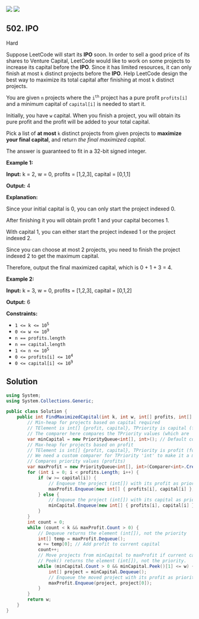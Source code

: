 [![](https://img.shields.io/github/stars/LeetCode-Top-Interview-150/LeetCode-Top-Interview-150?label=Stars&style=flat-square)](https://github.com/LeetCode-Top-Interview-150/LeetCode-Top-Interview-150)
[![](https://img.shields.io/github/forks/LeetCode-Top-Interview-150/LeetCode-Top-Interview-150?label=Fork%20me%20on%20GitHub%20&style=flat-square)](https://github.com/LeetCode-Top-Interview-150/LeetCode-Top-Interview-150/fork)

## 502\. IPO

Hard

Suppose LeetCode will start its **IPO** soon. In order to sell a good price of its shares to Venture Capital, LeetCode would like to work on some projects to increase its capital before the **IPO**. Since it has limited resources, it can only finish at most `k` distinct projects before the **IPO**. Help LeetCode design the best way to maximize its total capital after finishing at most `k` distinct projects.

You are given `n` projects where the <code>i<sup>th</sup></code> project has a pure profit `profits[i]` and a minimum capital of `capital[i]` is needed to start it.

Initially, you have `w` capital. When you finish a project, you will obtain its pure profit and the profit will be added to your total capital.

Pick a list of **at most** `k` distinct projects from given projects to **maximize your final capital**, and return _the final maximized capital_.

The answer is guaranteed to fit in a 32-bit signed integer.

**Example 1:**

**Input:** k = 2, w = 0, profits = [1,2,3], capital = [0,1,1]

**Output:** 4

**Explanation:** 

Since your initial capital is 0, you can only start the project indexed 0. 

After finishing it you will obtain profit 1 and your capital becomes 1. 

With capital 1, you can either start the project indexed 1 or the project indexed 2. 

Since you can choose at most 2 projects, you need to finish the project indexed 2 to get the maximum capital. 

Therefore, output the final maximized capital, which is 0 + 1 + 3 = 4.

**Example 2:**

**Input:** k = 3, w = 0, profits = [1,2,3], capital = [0,1,2]

**Output:** 6

**Constraints:**

*   <code>1 <= k <= 10<sup>5</sup></code>
*   <code>0 <= w <= 10<sup>9</sup></code>
*   `n == profits.length`
*   `n == capital.length`
*   <code>1 <= n <= 10<sup>5</sup></code>
*   <code>0 <= profits[i] <= 10<sup>4</sup></code>
*   <code>0 <= capital[i] <= 10<sup>9</sup></code>

## Solution

```csharp
using System;
using System.Collections.Generic;

public class Solution {
    public int FindMaximizedCapital(int k, int w, int[] profits, int[] capital) {
        // Min-heap for projects based on capital required
        // TElement is int[] {profit, capital}, TPriority is capital (for min-heap)
        // The comparer here compares the TPriority values (which are 'int').
        var minCapital = new PriorityQueue<int[], int>(); // Default comparer for int is min-heap
        // Max-heap for projects based on profit
        // TElement is int[] {profit, capital}, TPriority is profit (for max-heap)
        // We need a custom comparer for TPriority 'int' to make it a max-heap.
        // Compares priority values (profits)
        var maxProfit = new PriorityQueue<int[], int>(Comparer<int>.Create((p1, p2) => p2.CompareTo(p1)));
        for (int i = 0; i < profits.Length; i++) {
            if (w >= capital[i]) {
                // Enqueue the project (int[]) with its profit as priority for the max-heap
                maxProfit.Enqueue(new int[] { profits[i], capital[i] }, profits[i]);
            } else {
                // Enqueue the project (int[]) with its capital as priority for the min-heap
                minCapital.Enqueue(new int[] { profits[i], capital[i] }, capital[i]);
            }
        }
        int count = 0;
        while (count < k && maxProfit.Count > 0) {
            // Dequeue returns the element (int[]), not the priority
            int[] temp = maxProfit.Dequeue();
            w += temp[0]; // Add profit to current capital
            count++;
            // Move projects from minCapital to maxProfit if current capital (w) is sufficient
            // Peek() returns the element (int[]), not the priority.
            while (minCapital.Count > 0 && minCapital.Peek()[1] <= w) {
                int[] project = minCapital.Dequeue();
                // Enqueue the moved project with its profit as priority into maxProfit heap
                maxProfit.Enqueue(project, project[0]);
            }
        }
        return w;
    }
}
```
